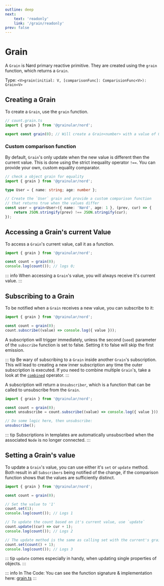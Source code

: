 ```yaml
---
outline: deep
next:
    text: 'readonly'
    link: '/grain/readonly'
prev: false
---
```


<!-- @format -->

# Grain

A `Grain` is Nørd primary reactive primitive. They are created using the `grain` function, which returns a `Grain`.

Type: `<V>grain(initial: V, [comparisonFunc]: ComparisionFunc<V>): Grain<V>`

## Creating a Grain

To create a `Grain`, use the `grain` function.

```ts
// count.grain.ts
import { grain } from '@grainular/nord';

export const grain(0); // Will create a Grain<number> with a value of 0.
```

### Custom comparison function

By default, `Grain`'s only update when the new value is different then the current value. This is done using the strict inequality operator `!==`. You can provide your own, custom equality comparator.

```ts
// check a object grain for equality
import { grain } from '@grainular/nord';

type User = { name: string; age: number };

// Create the `User` grain and provide a custom comparison function
// that returns true when the values differ
const user = grain<User>({ name: 'Nørd', age: 1 }, (prev, cur) => {
    return JSON.stringify(prev) !== JSON.stringify(cur);
});
```

## Accessing a Grain's current Value

To access a `Grain`'s current value, call it as a function.

```ts
import { grain } from '@grainular/nord';

const count = grain(0);
console.log(count()); // logs 0;
```

::: info
When accessing a `Grain`'s value, you will always receive it's current value.
:::

## Subscribing to a Grain

To be notified when a `Grain` receives a new value, you can subscribe to it:

```ts
import { grain } from '@grainular/nord';

const count = grain(0);
count.subscribe((value) => console.log({ value }));
```

A subscription will trigger immediately, unless the second (`seed`) parameter of the `subscribe` function is set to false. Setting it to false will skip the first emission.

::: tip
Be wary of subscribing to a `Grain` inside another `Grain`'s subscription. This will lead to creating a new inner subscription any time the outer subscription is executed. If you need to combine multiple `Grain`'s, take a look at the [`combined`](./combined.md) operator.
:::

A subscription will return a `Unsubscriber`, which is a function that can be called to unsubscribe from the `Grain`.

```ts
import { grain } from '@grainular/nord';

const count = grain(0);
const unsubscribe = count.subscribe((value) => console.log({ value }));

// Do some logic here, then unsubscribe:
unsubscribe();
```

::: tip
Subscriptions in templates are automatically unsubscribed when the associated `Node` is no longer connected.
:::

## Setting a Grain's value

To update a `Grain`'s value, you can use either it's `set` or `update` method. Both result in all `Subscribers` being notified of the change, if the comparison function shows that the values are sufficiently distinct.

```ts
import { grain } from '@grainular/nord';

const count = grain(0);

// Set the value to '1'
count.set(1);
console.log(count()); // Logs 1

// To update the count based on it's current value, use `update`
count.update((cur) => cur + 1);
console.log(count()); // Logs 2

// The update method is the same as calling set with the current's grain value
count.set(count() + 1);
console.log(count()); // Logs 3
```

::: tip
`update` comes especially in handy, when updating single properties of objects.
:::

::: info In The Code:
You can see the function signature & implementation here: [grain.ts](https://github.com/IamSebastianDev/nord/blob/main/src/lib/grains/grain.ts)
:::
